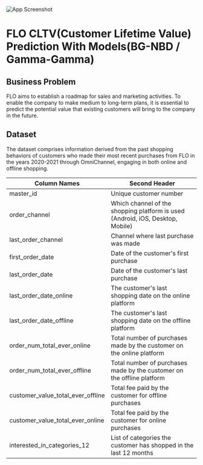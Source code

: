 
![App Screenshot](https://d1b84bxizohw2s.cloudfront.net/media/img/slider/23-05/02/flo-1920x600.jpg)

# FLO CLTV(Customer Lifetime Value) Prediction With Models(BG-NBD / Gamma-Gamma)


## Business Problem

FLO aims to establish a roadmap for sales and marketing activities. To enable the company to make medium to long-term plans, it is essential to predict the potential value that existing customers will bring to the company in the future.



## Dataset
The dataset comprises information derived from the past shopping behaviors of customers who made their most recent purchases from FLO in the years 2020-2021 through OmniChannel, engaging in both online and offline shopping.

| Column Names  | Second Header |
| ------------- | ------------- |
| master_id  | Unique customer number  |
| order_channel  | Which channel of the shopping platform is used (Android, iOS, Desktop, Mobile)  |
| last_order_channel  | Channel where last purchase was made  |
| first_order_date  | Date of the customer's first purchase  |
| last_order_date  | Date of the customer's last purchase  |
| last_order_date_online  | The customer's last shopping date on the online platform  |
| last_order_date_offline  | The customer's last shopping date on the offline platform  |
| order_num_total_ever_online  | Total number of purchases made by the customer on the online platform  |
| order_num_total_ever_offline  | Total number of purchases made by the customer on the offline platform  |
| customer_value_total_ever_offline  | Total fee paid by the customer for offline purchases  |
| customer_value_total_ever_online  | Total fee paid by the customer for online purchases  |
| interested_in_categories_12  | List of categories the customer has shopped in the last 12 months  |
